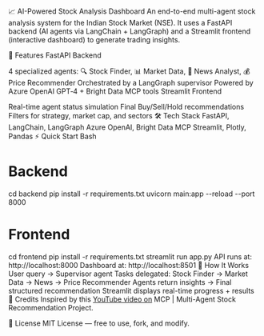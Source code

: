 📈 AI-Powered Stock Analysis Dashboard
An end-to-end multi-agent stock analysis system for the Indian Stock Market (NSE).
It uses a FastAPI backend (AI agents via LangChain + LangGraph) and a Streamlit frontend (interactive dashboard) to generate trading insights.

🚀 Features
FastAPI Backend

4 specialized agents: 🔍 Stock Finder, 📊 Market Data, 📰 News Analyst, 💰 Price Recommender
Orchestrated by a LangGraph supervisor
Powered by Azure OpenAI GPT‑4 + Bright Data MCP tools
Streamlit Frontend

Real-time agent status simulation
Final Buy/Sell/Hold recommendations
Filters for strategy, market cap, and sectors
🛠 Tech Stack
FastAPI, LangChain, LangGraph
Azure OpenAI, Bright Data MCP
Streamlit, Plotly, Pandas
⚡ Quick Start
Bash

# Backend
cd backend
pip install -r requirements.txt
uvicorn main:app --reload --port 8000

# Frontend
cd frontend
pip install -r requirements.txt
streamlit run app.py
API runs at: http://localhost:8000
Dashboard at: http://localhost:8501
🧠 How It Works
User query → Supervisor agent
Tasks delegated: Stock Finder → Market Data → News → Price Recommender
Agents return insights → Final structured recommendation
Streamlit displays real-time progress + results
🙏 Credits
Inspired by this [YouTube video on](https://www.youtube.com/watch?v=NF2aRqIlYNE) MCP | Multi-Agent Stock Recommendation Project.

📜 License
MIT License — free to use, fork, and modify.
